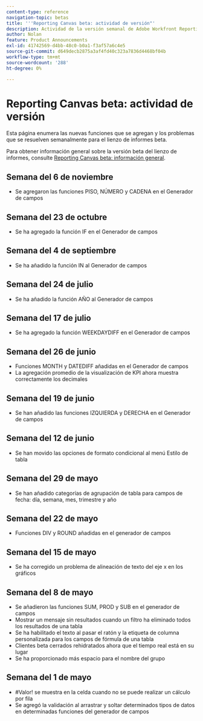 ```yaml
---
content-type: reference
navigation-topic: betas
title: '''Reporting Canvas beta: actividad de versión"'
description: Actividad de la versión semanal de Adobe Workfront Reporting Canvas beta
author: Nolan
feature: Product Announcements
exl-id: 41742569-d4bb-48c0-b0a1-f3af57a6c4e5
source-git-commit: d649decb2875a3af4fd40c323a7836d4468bf04b
workflow-type: tm+mt
source-wordcount: '288'
ht-degree: 0%

---
```



# Reporting Canvas beta: actividad de versión

Esta página enumera las nuevas funciones que se agregan y los problemas que se resuelven semanalmente para el lienzo de informes beta.

Para obtener información general sobre la versión beta del lienzo de informes, consulte [Reporting Canvas beta: información general](/help/quicksilver/product-announcements/betas/reporting-canvas-beta/reporting-canvas-beta-overview.md).

## Semana del 6 de noviembre

* Se agregaron las funciones PISO, NÚMERO y CADENA en el Generador de campos

## Semana del 23 de octubre

* Se ha agregado la función IF en el Generador de campos

## Semana del 4 de septiembre

* Se ha añadido la función IN al Generador de campos

## Semana del 24 de julio

* Se ha añadido la función AÑO al Generador de campos

## Semana del 17 de julio

* Se ha agregado la función WEEKDAYDIFF en el Generador de campos

## Semana del 26 de junio

* Funciones MONTH y DATEDIFF añadidas en el Generador de campos
* La agregación promedio de la visualización de KPI ahora muestra correctamente los decimales

## Semana del 19 de junio

* Se han añadido las funciones IZQUIERDA y DERECHA en el Generador de campos

## Semana del 12 de junio

* Se han movido las opciones de formato condicional al menú Estilo de tabla

## Semana del 29 de mayo

* Se han añadido categorías de agrupación de tabla para campos de fecha: día, semana, mes, trimestre y año

## Semana del 22 de mayo

* Funciones DIV y ROUND añadidas en el generador de campos

## Semana del 15 de mayo

* Se ha corregido un problema de alineación de texto del eje x en los gráficos

## Semana del 8 de mayo

* Se añadieron las funciones SUM, PROD y SUB en el generador de campos
* Mostrar un mensaje sin resultados cuando un filtro ha eliminado todos los resultados de una tabla
* Se ha habilitado el texto al pasar el ratón y la etiqueta de columna personalizada para los campos de fórmula de una tabla
* Clientes beta cerrados rehidratados ahora que el tiempo real está en su lugar
* Se ha proporcionado más espacio para el nombre del grupo

## Semana del 1 de mayo

* #Valor! se muestra en la celda cuando no se puede realizar un cálculo por fila
* Se agregó la validación al arrastrar y soltar determinados tipos de datos en determinadas funciones del generador de campos
